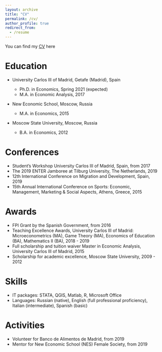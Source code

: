 ```yaml
---
layout: archive
title: "CV"
permalink: /cv/
author_profile: true
redirect_from:
  - /resume
---
```


You can find my [CV](https://drive.google.com/file/d/19NqFYT1au6oeVhB5Pb8vtmZtLEBOoD4m/view?usp=sharing) here

Education
======
* University Carlos III of Madrid, Getafe (Madrid), Spain 
  * Ph.D. in Economics, Spring 2021 (expected)
  * M.A. in Economic Analysis, 2017

* New Economic School, Moscow, Russia
  * M.A. in Economics, 2015

* Moscow State University, Moscow, Russia
  * B.A. in Economics, 2012 


Conferences
======
* Student’s Workshop University Carlos III of Madrid, Spain, from 2017
* The 2019 ENTER Jamboree at Tilburg University, The Netherlands, 2019
* 12th International Conference on Migration and Development, Spain, 2019
* 15th Annual International Conference on Sports: Economic, Management, Marketing & Social Aspects, Athens, Greece, 2015

Awards
======
* FPI Grant by the Spanish Government, from 2016
* Teaching Excellence Awards, University Carlos III of Madrid: Microeconometrics (MA), Game Theory (MA), Economics of Education (BA), Mathematics II (BA), 2018 - 2019
* Full scholarship and tuition waiver Master in Economic Analysis, University Carlos III of Madrid, 2015
* Scholarship for academic excellence, Moscow State University, 2009 - 2012

Skills
======
* IT packages: STATA, QGIS, Matlab, R, Microsoft Office
* Languages: Russian (native), English (full professional proficiency), Italian (intermediate), Spanish (basic)
  
Activities
======
* Volunteer for Banco de Alimentos de Madrid, from 2019
* Mentor for New Economic School (NES) Female Society, from 2019
